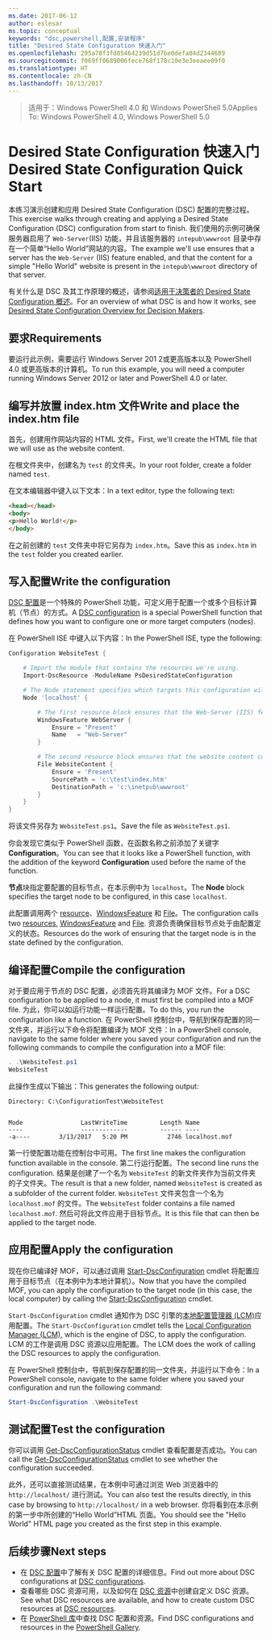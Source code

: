 ```yaml
---
ms.date: 2017-06-12
author: eslesar
ms.topic: conceptual
keywords: "dsc,powershell,配置,安装程序"
title: "Desired State Configuration 快速入门"
ms.openlocfilehash: 295a78f3fd85464239d51d7be0defa04d2344689
ms.sourcegitcommit: f069ff0689006fece768f178c10e3e3eeaee09f0
ms.translationtype: HT
ms.contentlocale: zh-CN
ms.lasthandoff: 10/13/2017
---
```

> <span data-ttu-id="82a21-103">适用于：Windows PowerShell 4.0 和 Windows PowerShell 5.0</span><span class="sxs-lookup"><span data-stu-id="82a21-103">Applies To: Windows PowerShell 4.0, Windows PowerShell 5.0</span></span>

# <a name="desired-state-configuration-quick-start"></a><span data-ttu-id="82a21-104">Desired State Configuration 快速入门</span><span class="sxs-lookup"><span data-stu-id="82a21-104">Desired State Configuration Quick Start</span></span>

<span data-ttu-id="82a21-105">本练习演示创建和应用 Desired State Configuration (DSC) 配置的完整过程。</span><span class="sxs-lookup"><span data-stu-id="82a21-105">This exercise walks through creating and applying a Desired State Configuration (DSC) configuration from start to finish.</span></span>
<span data-ttu-id="82a21-106">我们使用的示例可确保服务器启用了 `Web-Server`(IIS) 功能，并且该服务器的 `intepub\wwwroot` 目录中存在一个简单“Hello World”网站的内容。</span><span class="sxs-lookup"><span data-stu-id="82a21-106">The example we'll use ensures that a server has the `Web-Server` (IIS) feature enabled, and that the content for a simple "Hello World" website is present in the `intepub\wwwroot` directory of that server.</span></span>

<span data-ttu-id="82a21-107">有关什么是 DSC 及其工作原理的概述，请参阅[适用于决策者的 Desired State Configuration 概述](decisionMaker.md)。</span><span class="sxs-lookup"><span data-stu-id="82a21-107">For an overview of what DSC is and how it works, see [Desired State Configuration Overview for Decision Makers](decisionMaker.md).</span></span>

## <a name="requirements"></a><span data-ttu-id="82a21-108">要求</span><span class="sxs-lookup"><span data-stu-id="82a21-108">Requirements</span></span>

<span data-ttu-id="82a21-109">要运行此示例，需要运行 Windows Server 201 2或更高版本以及 PowerShell 4.0 或更高版本的计算机。</span><span class="sxs-lookup"><span data-stu-id="82a21-109">To run this example, you will need a computer running Windows Server 2012 or later and PowerShell 4.0 or later.</span></span>

## <a name="write-and-place-the-indexhtm-file"></a><span data-ttu-id="82a21-110">编写并放置 index.htm 文件</span><span class="sxs-lookup"><span data-stu-id="82a21-110">Write and place the index.htm file</span></span>

<span data-ttu-id="82a21-111">首先，创建用作网站内容的 HTML 文件。</span><span class="sxs-lookup"><span data-stu-id="82a21-111">First, we'll create the HTML file that we will use as the website content.</span></span>

<span data-ttu-id="82a21-112">在根文件夹中，创建名为 `test` 的文件夹。</span><span class="sxs-lookup"><span data-stu-id="82a21-112">In your root folder, create a folder named `test`.</span></span>

<span data-ttu-id="82a21-113">在文本编辑器中键入以下文本：</span><span class="sxs-lookup"><span data-stu-id="82a21-113">In a text editor, type the following text:</span></span>

```html
<head></head>
<body>
<p>Hello World!</p>
</body>
```

<span data-ttu-id="82a21-114">在之前创建的 `test` 文件夹中将它另存为 `index.htm`。</span><span class="sxs-lookup"><span data-stu-id="82a21-114">Save this as `index.htm` in the `test` folder you created earlier.</span></span> 

## <a name="write-the-configuration"></a><span data-ttu-id="82a21-115">写入配置</span><span class="sxs-lookup"><span data-stu-id="82a21-115">Write the configuration</span></span>

<span data-ttu-id="82a21-116">[DSC 配置](configurations.md)是一个特殊的 PowerShell 功能，可定义用于配置一个或多个目标计算机（节点）的方式。</span><span class="sxs-lookup"><span data-stu-id="82a21-116">A [DSC configuration](configurations.md) is a special PowerShell function that defines how you want to configure one or more target computers (nodes).</span></span>

<span data-ttu-id="82a21-117">在 PowerShell ISE 中键入以下内容：</span><span class="sxs-lookup"><span data-stu-id="82a21-117">In the PowerShell ISE, type the following:</span></span>

```powershell
Configuration WebsiteTest {

    # Import the module that contains the resources we're using.
    Import-DscResource -ModuleName PsDesiredStateConfiguration

    # The Node statement specifies which targets this configuration will be applied to.
    Node 'localhost' {

        # The first resource block ensures that the Web-Server (IIS) feature is enabled.
        WindowsFeature WebServer {
            Ensure = "Present"
            Name   = "Web-Server"
        }

        # The second resource block ensures that the website content copied to the website root folder.
        File WebsiteContent {
            Ensure = 'Present'
            SourcePath = 'c:\test\index.htm'
            DestinationPath = 'c:\inetpub\wwwroot'
        }
    }
}
```

<span data-ttu-id="82a21-118">将该文件另存为 `WebsiteTest.ps1`。</span><span class="sxs-lookup"><span data-stu-id="82a21-118">Save the file as `WebsiteTest.ps1`.</span></span>

<span data-ttu-id="82a21-119">你会发现它类似于 PowerShell 函数，在函数名称之前添加了关键字 **Configuration**。</span><span class="sxs-lookup"><span data-stu-id="82a21-119">You can see that it looks like a PowerShell function, with the addition of the keyword **Configuration** used before the name of the function.</span></span>

<span data-ttu-id="82a21-120">**节点**块指定要配置的目标节点，在本示例中为 `localhost`。</span><span class="sxs-lookup"><span data-stu-id="82a21-120">The **Node** block specifies the target node to be configured, in this case `localhost`.</span></span>

<span data-ttu-id="82a21-121">此配置调用两个 [resource](resources.md)、[WindowsFeature](windowsFeatureResource.md) 和 [File](fileResource.md)。</span><span class="sxs-lookup"><span data-stu-id="82a21-121">The configuration calls two [resources](resources.md), [WindowsFeature](windowsFeatureResource.md) and [File](fileResource.md).</span></span>
<span data-ttu-id="82a21-122">资源负责确保目标节点处于由配置定义的状态。</span><span class="sxs-lookup"><span data-stu-id="82a21-122">Resources do the work of ensuring that the target node is in the state defined by the configuration.</span></span>

## <a name="compile-the-configuration"></a><span data-ttu-id="82a21-123">编译配置</span><span class="sxs-lookup"><span data-stu-id="82a21-123">Compile the configuration</span></span>

<span data-ttu-id="82a21-124">对于要应用于节点的 DSC 配置，必须首先将其编译为 MOF 文件。</span><span class="sxs-lookup"><span data-stu-id="82a21-124">For a DSC configuration to be applied to a node, it must first be compiled into a MOF file.</span></span>
<span data-ttu-id="82a21-125">为此，你可以如运行功能一样运行配置。</span><span class="sxs-lookup"><span data-stu-id="82a21-125">To do this, you run the configuration like a function.</span></span>
<span data-ttu-id="82a21-126">在 PowerShell 控制台中，导航到保存配置的同一文件夹，并运行以下命令将配置编译为 MOF 文件：</span><span class="sxs-lookup"><span data-stu-id="82a21-126">In a PowerShell console, navigate to the same folder where you saved your configuration and run the following commands to compile the configuration into a MOF file:</span></span>

```powershell
. .\WebsiteTest.ps1
WebsiteTest
```

<span data-ttu-id="82a21-127">此操作生成以下输出：</span><span class="sxs-lookup"><span data-stu-id="82a21-127">This generates the following output:</span></span>

```
Directory: C:\ConfigurationTest\WebsiteTest


Mode                LastWriteTime         Length Name
----                -------------         ------ ----
-a----        3/13/2017   5:20 PM           2746 localhost.mof
```

<span data-ttu-id="82a21-128">第一行使配置功能在控制台中可用。</span><span class="sxs-lookup"><span data-stu-id="82a21-128">The first line makes the configuration function available in the console.</span></span>
<span data-ttu-id="82a21-129">第二行运行配置。</span><span class="sxs-lookup"><span data-stu-id="82a21-129">The second line runs the configuration.</span></span>
<span data-ttu-id="82a21-130">结果是创建了一个名为 `WebsiteTest` 的新文件夹作为当前文件夹的子文件夹。</span><span class="sxs-lookup"><span data-stu-id="82a21-130">The result is that a new folder, named `WebsiteTest` is created as a subfolder of the current folder.</span></span>
<span data-ttu-id="82a21-131">`WebsiteTest` 文件夹包含一个名为 `localhost.mof` 的文件。</span><span class="sxs-lookup"><span data-stu-id="82a21-131">The `WebsiteTest` folder contains a file named `localhost.mof`.</span></span>
<span data-ttu-id="82a21-132">然后可将此文件应用于目标节点。</span><span class="sxs-lookup"><span data-stu-id="82a21-132">It is this file that can then be applied to the target node.</span></span>

## <a name="apply-the-configuration"></a><span data-ttu-id="82a21-133">应用配置</span><span class="sxs-lookup"><span data-stu-id="82a21-133">Apply the configuration</span></span>

<span data-ttu-id="82a21-134">现在你已编译好 MOF，可以通过调用 [Start-DscConfiguration](/reference/5.1/PSDesiredStateConfiguration/Start-DscConfiguration) cmdlet 将配置应用于目标节点（在本例中为本地计算机）。</span><span class="sxs-lookup"><span data-stu-id="82a21-134">Now that you have the compiled MOF, you can apply the configuration to the target node (in this case, the local computer) by calling the [Start-DscConfiguration](/reference/5.1/PSDesiredStateConfiguration/Start-DscConfiguration) cmdlet.</span></span>

<span data-ttu-id="82a21-135">`Start-DscConfiguration` cmdlet 通知作为 DSC 引擎的[本地配置管理器 (LCM)](metaConfig.md)应用配置。</span><span class="sxs-lookup"><span data-stu-id="82a21-135">The `Start-DscConfiguration` cmdlet tells the [Local Configuration Manager (LCM)](metaConfig.md), which is the engine of DSC, to apply the configuration.</span></span>
<span data-ttu-id="82a21-136">LCM 的工作是调用 DSC 资源以应用配置。</span><span class="sxs-lookup"><span data-stu-id="82a21-136">The LCM does the work of calling the DSC resources to apply the configuration.</span></span>

<span data-ttu-id="82a21-137">在 PowerShell 控制台中，导航到保存配置的同一文件夹，并运行以下命令：</span><span class="sxs-lookup"><span data-stu-id="82a21-137">In a PowerShell console, navigate to the same folder where you saved your configuration and run the following command:</span></span>

```powershell
Start-DscConfiguration .\WebsiteTest
```

## <a name="test-the-configuration"></a><span data-ttu-id="82a21-138">测试配置</span><span class="sxs-lookup"><span data-stu-id="82a21-138">Test the configuration</span></span>

<span data-ttu-id="82a21-139">你可以调用 [Get-DscConfigurationStatus](/reference/5.1/PSDesiredStateConfiguration/Get-DscConfigurationStatus) cmdlet 查看配置是否成功。</span><span class="sxs-lookup"><span data-stu-id="82a21-139">You can call the [Get-DscConfigurationStatus](/reference/5.1/PSDesiredStateConfiguration/Get-DscConfigurationStatus) cmdlet to see whether the configuration succeeded.</span></span> 

<span data-ttu-id="82a21-140">此外，还可以直接测试结果，在本例中可通过浏览 Web 浏览器中的 `http://localhost/` 进行测试。</span><span class="sxs-lookup"><span data-stu-id="82a21-140">You can also test the results directly, in this case by browsing to `http://localhost/` in a web browser.</span></span>
<span data-ttu-id="82a21-141">你将看到在本示例的第一步中所创建的“Hello World”HTML 页面。</span><span class="sxs-lookup"><span data-stu-id="82a21-141">You should see the "Hello World" HTML page you created as the first step in this example.</span></span>

## <a name="next-steps"></a><span data-ttu-id="82a21-142">后续步骤</span><span class="sxs-lookup"><span data-stu-id="82a21-142">Next steps</span></span>

- <span data-ttu-id="82a21-143">在 [DSC 配置](configurations.md)中了解有关 DSC 配置的详细信息。</span><span class="sxs-lookup"><span data-stu-id="82a21-143">Find out more about DSC configurations at [DSC configurations](configurations.md).</span></span>
- <span data-ttu-id="82a21-144">查看哪些 DSC 资源可用，以及如何在 [DSC 资源](resources.md)中创建自定义 DSC 资源。</span><span class="sxs-lookup"><span data-stu-id="82a21-144">See what DSC resources are available, and how to create custom DSC resources at [DSC resources](resources.md).</span></span>
- <span data-ttu-id="82a21-145">在 [PowerShell 库](https://www.powershellgallery.com/)中查找 DSC 配置和资源。</span><span class="sxs-lookup"><span data-stu-id="82a21-145">Find DSC configurations and resources in the [PowerShell Gallery](https://www.powershellgallery.com/).</span></span>



